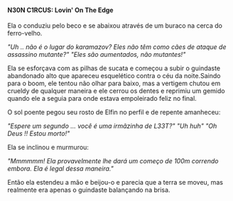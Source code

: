 #### N30N C1RCUS: Lovin' On The Edge

Ela o conduziu pelo beco e se abaixou através de um buraco na cerca do ferro-velho.

*"Uh .. não é o lugar do karamazov? Eles não têm como cães de ataque de assassino mutante?"*
*"Eles são aumentados, não mutantes!"*

Ela se esforçava com as pilhas de sucata e começou a subir o guindaste abandonado alto que apareceu esquelético contra o céu da noite.Saindo para o boom, ele tentou não olhar para baixo, mas a vertigem chutou em crueldy de qualquer maneira e ele cerrou os dentes e reprimiu um gemido quando ele a seguia para onde estava empoleirado feliz no final.

O sol poente pegou seu rosto de Elfin no perfil e de repente amanheceu:

*"Espere um segundo ... você é uma irmãzinha de L33T?"*
*"Uh huh"*
*"Oh Deus !! Estou morto!"*

Ela se inclinou e murmurou:

*"Mmmmmm! Ela provavelmente lhe dará um começo de 100m correndo embora. Ela é legal dessa maneira."*

Então ela estendeu a mão e beijou-o e parecia que a terra se moveu, mas realmente era apenas o guindaste balançando na brisa.
